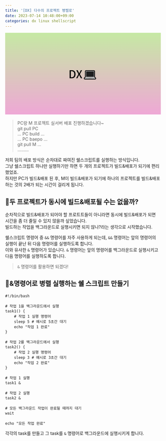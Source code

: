 ```yaml
---
title: '[DX] 다수의 프로젝트 병렬로'
date: 2023-07-14 10:48:00+09:00
categories: dx linux shellscript
---
```


<img src='/assets/dx/banner.png'>

> PC랑 M 프로젝트 실서버 배포 진행하겠습니다~  
> git pull PC  
> ... PC build ...  
> ... PC baepo ...  
> git pull M ...  
> .........

저희 팀의 배포 방식은 순차대로 짜여진 쉘스크립트를 실행하는 방식입니다.  
그냥 쉘스크립트 하나만 실행하기만 하면 두 개의 프로젝트가 빌드&배포가 되기에 편리했었죠.  
하지만 PC가 빌드&배포 된 후, M이 빌드&배포가 되기에 하나의 프로젝트를 빌드&배포하는 것의 2배가 되는 시간이 걸리게 됩니다.

## 🔑두 프로젝트가 동시에 빌드&배포될 수는 없을까?

순차적으로 빌드&배포가 되어야 할 프로트트들이 아니라면 동시에 빌드&배포가 되면 시간을 좀 더 줄일 수 있지 않을까 싶었습니다.  
빌드하는 작업을 백그라운드로 실행시키면 되지 않나?라는 생각으로 시작했습니다.

쉘스크립트 명령어 중 `&&` 명령어를 자주 사용하게 되는데, `&&` 명령어는 앞의 명령어의 실행이 끝난 뒤 다음 명령어를 실행하도록 합니다.  
이와 유사한 `&` 명령어가 있습니다. `&` 명령어는 앞의 명령어를 백그라운드로 실행시키고 다음 명령어를 실행하도록 합니다.

> `&` 명령어를 활용하면 되겠다!

## 🎊&명령어로 병렬 실행하는 쉘 스크립트 만들기

```
#!/bin/bash

# 작업 1을 백그라운드에서 실행
task1() {
    # 작업 1 실행 명령어
    sleep 5 # 예시로 5초간 대기
    echo "작업 1 완료"
}

# 작업 2를 백그라운드에서 실행
task2() {
    # 작업 2 실행 명령어
    sleep 3 # 예시로 3초간 대기
    echo "작업 2 완료"
}

# 작업 1 실행
task1 &

# 작업 2 실행
task2 &

# 모든 백그라운드 작업이 완료될 때까지 대기
wait

echo "모든 작업 완료"
```

각각의 task를 만들고 그 task를 `&` 명령어로 백그라운드에 실행시키게 합니다.

